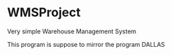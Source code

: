 # WMSProject
Very simple Warehouse Management System

This program is suppose to mirror the program DALLAS 




